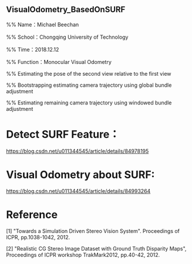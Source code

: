 ## VisualOdometry_BasedOnSURF

%% Name：Michael Beechan

%% School：Chongqing University of Technology

%% Time：2018.12.12

%% Function：Monocular Visual Odometry

%% Estimating the pose of the second view relative to the first view  

%% Bootstrapping estimating camera trajectory using global bundle adjustment  

%% Estimating remaining camera trajectory using windowed bundle adjustment

# Detect SURF Feature：

https://blog.csdn.net/u011344545/article/details/84978195

# Visual Odometry about SURF:

https://blog.csdn.net/u011344545/article/details/84993264

# Reference

[1] "Towards a Simulation Driven Stereo Vision System". Proceedings of ICPR, pp.1038-1042, 2012.

[2] "Realistic CG Stereo Image Dataset with Ground Truth Disparity Maps", Proceedings of ICPR workshop TrakMark2012, pp.40-42, 2012.
